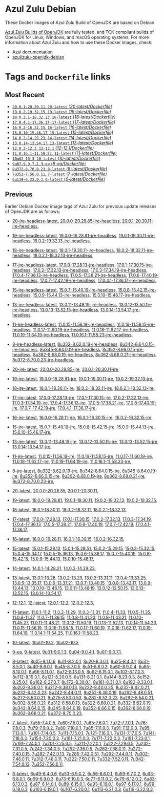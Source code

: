 Azul Zulu Debian
================

These Docker images of Azul Zulu Build of OpenJDK are based on Debian.

[Azul Zulu Builds of OpenJDK][1] are fully tested, and TCK compliant builds of OpenJDK for Linux, Windows, and macOS operating systems.
For more information about Azul Zulu and how to use these Docker images, check:

  * [Azul documentation][2]
  * [azul/zulu-openjdk-debian][3]

Tags and `Dockerfile` links
===========================

Most Recent
-----------


  * [`20.0.1-20.30.11`, `20-latest` (*20-latest/Dockerfile)*][10]
  * [`19.0.2-19.32.15`, `19-latest` (*19-latest/Dockerfile)*][19]
  * [`18.0.2.1-18.32.13`, `18-latest` (*18-latest/Dockerfile)*][32]
  * [`17.0.4.1-17.36.17`, `17-latest` (*17-latest/Dockerfile)*][44]
  * [`16.0.2-16.32.15`, `16-latest` (*16-latest/Dockerfile)*][74]
  * [`15.0.10-15.46.17`, `15-latest` (*15-latest/Dockerfile)*][82]
  * [`14.0.2-14.29.23`, `14-latest` (*14-latest/Dockerfile)*][104]
  * [`13.0.14-13.54.17`, `13-latest` (*13-latest/Dockerfile)*][107]
  * [`12.0.2-12.3`, `12-12.1` (*12-12.1/Dockerfile)*][132]
  * [`11.0.16.1-11.58.23`, `11-latest` (*11-latest/Dockerfile)*][136]
  * [`10u02-10.3`, `10-latest` (*10-latest/Dockerfile)*][172]
  * [`9u07-9.0.7.1`, `9-ea` (*9-ea/Dockerfile)*][175]
  * [`8u372-8.70.0.23`, `8-latest` (*8-latest/Dockerfile)*][180]
  * [`7u352-7.56.0.11`, `7-latest` (*7-latest/Dockerfile)*][242]
  * [`6u119-6.22.0.3`, `6-latest` (*6-latest/Dockerfile)*][280]

Previous
--------

Earlier Debian Docker image tags of Azul Zulu for previous update releases of OpenJDK are as follows:


  * [20-jre-headless-latest][16],
  [20.0.0-20.28.85-jre-headless][17],
  [20.0.1-20.30.11-jre-headless][18],
  
  * [19-jre-headless-latest][28],
  [19.0.0-19.28.81-jre-headless][29],
  [19.0.1-19.30.11-jre-headless][30],
  [19.0.2-19.32.13-jre-headless][31],
  
  * [18-jre-headless-latest][40],
  [18.0.1-18.30.11-jre-headless][41],
  [18.0.2-18.32.11-jre-headless][42],
  [18.0.2.1-18.32.13-jre-headless][43],
  
  * [17-jre-headless-latest][64],
  [17.0.0-17.28.13-jre-headless][65],
  [17.0.1-17.30.15-jre-headless][66],
  [17.0.2-17.32.13-jre-headless][67],
  [17.0.3-17.34.19-jre-headless][68],
  [17.0.4-17.36.13-jre-headless][69],
  [17.0.5-17.38.21-jre-headless][70],
  [17.0.6-17.40.19-jre-headless][71],
  [17.0.7-17.42.19-jre-headless][72],
  [17.0.4.1-17.36.17-jre-headless][73],
  
  * [15-jre-headless-latest][99],
  [15.0.7-15.40.19-jre-headless][100],
  [15.0.8-15.42.15-jre-headless][101],
  [15.0.9-15.44.13-jre-headless][102],
  [15.0.10-15.46.17-jre-headless][103],
  
  * [13-jre-headless-latest][127],
  [13.0.11-13.48.19-jre-headless][128],
  [13.0.12-13.50.15-jre-headless][129],
  [13.0.13-13.52.15-jre-headless][130],
  [13.0.14-13.54.17-jre-headless][131],
  
  * [11-jre-headless-latest][164],
  [11.0.15-11.56.19-jre-headless][166],
  [11.0.16-11.58.15-jre-headless][167],
  [11.0.17-11.60.19-jre-headless][168],
  [11.0.18-11.62.17-jre-headless][169],
  [11.0.19-11.64.19-jre-headless][170],
  [11.0.16.1-11.58.23-jre-headless][171],
  
  * [8-jre-headless-latest][234],
  [8u332-8.62.0.19-jre-headless][235],
  [8u342-8.64.0.15-jre-headless][236],
  [8u345-8.64.0.19-jre-headless][237],
  [8u352-8.66.0.15-jre-headless][238],
  [8u362-8.68.0.19-jre-headless][239],
  [8u362-8.68.0.21-jre-headless][240],
  [8u372-8.70.0.23-jre-headless][241],
  
  * [20-jre-latest][11],
  [20.0.0-20.28.85-jre][14],
  [20.0.1-20.30.11-jre][15],
  
  * [19-jre-latest][20],
  [19.0.0-19.28.81-jre][25],
  [19.0.1-19.30.11-jre][26],
  [19.0.2-19.32.13-jre][27],
  
  * [18-jre-latest][33],
  [18.0.1-18.30.11-jre][37],
  [18.0.2-18.32.11-jre][38],
  [18.0.2.1-18.32.13-jre][39],
  
  * [17-jre-latest][45],
  [17.0.0-17.28.13-jre][55],
  [17.0.1-17.30.15-jre][56],
  [17.0.2-17.32.13-jre][57],
  [17.0.3-17.34.19-jre][58],
  [17.0.4-17.36.13-jre][59],
  [17.0.5-17.38.21-jre][60],
  [17.0.6-17.40.19-jre][61],
  [17.0.7-17.42.19-jre][62],
  [17.0.4.1-17.36.17-jre][63],
  
  * [16-jre-latest][75],
  [16.0.0-16.28.11-jre][79],
  [16.0.1-16.30.15-jre][80],
  [16.0.2-16.32.15-jre][81],
  
  * [15-jre-latest][83],
  [15.0.7-15.40.19-jre][95],
  [15.0.8-15.42.15-jre][96],
  [15.0.9-15.44.13-jre][97],
  [15.0.10-15.46.17-jre][98],
  
  * [13-jre-latest][110],
  [13.0.11-13.48.19-jre][123],
  [13.0.12-13.50.15-jre][124],
  [13.0.13-13.52.15-jre][125],
  [13.0.14-13.54.17-jre][126],
  
  * [11-jre-latest][143],
  [11.0.15-11.56.19-jre][159],
  [11.0.16-11.58.15-jre][160],
  [11.0.17-11.60.19-jre][161],
  [11.0.18-11.62.17-jre][162],
  [11.0.19-11.64.19-jre][163],
  [11.0.16.1-11.58.23-jre][165],
  
  * [8-jre-latest][181],
  [8u332-8.62.0.19-jre][227],
  [8u342-8.64.0.15-jre][228],
  [8u345-8.64.0.19-jre][229],
  [8u352-8.66.0.15-jre][230],
  [8u362-8.68.0.19-jre][231],
  [8u362-8.68.0.21-jre][232],
  [8u372-8.70.0.23-jre][233],
  
  * [20-latest][10],
  [20.0.0-20.28.85][12],
  [20.0.1-20.30.11][13],
  
  * [19-latest][19],
  [19.0.0-19.28.81][21],
  [19.0.1-19.30.11][22],
  [19.0.2-19.32.13][23],
  [19.0.2-19.32.15][24],
  
  * [18-latest][32],
  [18.0.1-18.30.11][34],
  [18.0.2-18.32.11][35],
  [18.0.2.1-18.32.13][36],
  
  * [17-latest][44],
  [17.0.0-17.28.13][46],
  [17.0.1-17.30.15][47],
  [17.0.2-17.32.13][48],
  [17.0.3-17.34.19][49],
  [17.0.4-17.36.13][50],
  [17.0.5-17.38.21][51],
  [17.0.6-17.40.19][52],
  [17.0.7-17.42.19][53],
  [17.0.4.1-17.36.17][54],
  
  * [16-latest][74],
  [16.0.0-16.28.11][76],
  [16.0.1-16.30.15][77],
  [16.0.2-16.32.15][78],
  
  * [15-latest][82],
  [15.0.1-15.28.13][84],
  [15.0.1-15.28.51][85],
  [15.0.2-15.29.15][86],
  [15.0.3-15.32.15][87],
  [15.0.4-15.34.17][88],
  [15.0.5-15.36.13][89],
  [15.0.6-15.38.17][90],
  [15.0.7-15.40.19][91],
  [15.0.8-15.42.15][92],
  [15.0.9-15.44.13][93],
  [15.0.10-15.46.17][94],
  
  * [14-latest][104],
  [14.0.1-14.28.21][105],
  [14.0.2-14.29.23][106],
  
  * [13-latest][107],
  [13.0.1-13.28][108],
  [13.0.2-13.29][109],
  [13.0.3-13.31.11][111],
  [13.0.4-13.33.25][112],
  [13.0.5-13.35.17][113],
  [13.0.6-13.37.21][114],
  [13.0.7-13.40.15][115],
  [13.0.8-13.42.17][116],
  [13.0.9-13.44.13][117],
  [13.0.10-13.46.15][118],
  [13.0.11-13.48.19][119],
  [13.0.12-13.50.15][120],
  [13.0.13-13.52.15][121],
  [13.0.14-13.54.17][122],
  
  * [12-12.1][132],
  [12-latest][133],
  [12.0.1-12.2][134],
  [12.0.2-12.3][135],
  
  * [11-latest][136],
  [11.0.1-11.2][137],
  [11.0.2-11.29][138],
  [11.0.3-11.31][139],
  [11.0.4-11.33][140],
  [11.0.5-11.35][141],
  [11.0.6-11.37][142],
  [11.0.7-11.39.15][144],
  [11.0.8-11.41.23][145],
  [11.0.9-11.43.21][146],
  [11.0.10-11.45.27][147],
  [11.0.11-11.48.21][148],
  [11.0.12-11.50.19][149],
  [11.0.13-11.52.13][150],
  [11.0.14-11.54.23][151],
  [11.0.15-11.56.19][152],
  [11.0.16-11.58.15][153],
  [11.0.17-11.60.19][154],
  [11.0.18-11.62.17][155],
  [11.0.19-11.64.19][156],
  [11.0.14.1-11.54.25][157],
  [11.0.16.1-11.58.23][158],
  
  * [10-latest][172],
  [10u01-10.2][173],
  [10u02-10.3][174],
  
  * [9-ea][175],
  [9-latest][176],
  [9u01-9.0.1.3][177],
  [9u04-9.0.4.1][178],
  [9u07-9.0.7.1][179],
  
  * [8-latest][180],
  [8u05-8.1.0.6][182],
  [8u11-8.2.0.1][183],
  [8u20-8.3.0.1][184],
  [8u25-8.4.0.1][185],
  [8u31-8.5.0.1][186],
  [8u40-8.6.0.1][187],
  [8u45-8.7.0.5][188],
  [8u51-8.8.0.3][189],
  [8u60-8.9.0.4][190],
  [8u65-8.10.0.1][191],
  [8u66-8.11.0.1][192],
  [8u72-8.13.0.5][193],
  [8u92-8.15.0.1][194],
  [8u102-8.17.0.3][195],
  [8u112-8.19.0.1][196],
  [8u121-8.20.0.5][197],
  [8u131-8.21.0.1][198],
  [8u144-8.23.0.3][199],
  [8u152-8.25.0.1][200],
  [8u162-8.27.0.7][201],
  [8u172-8.30.0.1][202],
  [8u181-8.31.0.1][203],
  [8u192-8.33.0.1][204],
  [8u202-8.36.0.1][205],
  [8u212-8.38.0.13][206],
  [8u222-8.40.0.25][207],
  [8u232-8.42.0.21][208],
  [8u232-8.42.0.23][209],
  [8u242-8.44.0.11][210],
  [8u252-8.46.0.19][211],
  [8u262-8.48.0.51][212],
  [8u272-8.50.0.21][213],
  [8u275-8.50.0.53][214],
  [8u282-8.52.0.23][215],
  [8u292-8.54.0.21][216],
  [8u302-8.56.0.21][217],
  [8u312-8.58.0.13][218],
  [8u322-8.60.0.21][219],
  [8u332-8.62.0.19][220],
  [8u342-8.64.0.15][221],
  [8u345-8.64.0.19][222],
  [8u352-8.66.0.15][223],
  [8u362-8.68.0.19][224],
  [8u362-8.68.0.21][225],
  [8u372-8.70.0.23][226],
  
  * [7-latest][242],
  [7u55-7.4.0.5][243],
  [7u60-7.5.0.1][244],
  [7u65-7.6.0.1][245],
  [7u72-7.7.0.1][246],
  [7u76-7.8.0.3][247],
  [7u79-7.9.0.2][248],
  [7u80-7.10.0.1][249],
  [7u85-7.11.0.3][250],
  [7u91-7.12.0.3][251],
  [7u95-7.13.0.1][252],
  [7u101-7.14.0.5][253],
  [7u111-7.15.0.1][254],
  [7u121-7.16.0.1][255],
  [7u131-7.17.0.5][256],
  [7u141-7.18.0.3][257],
  [7u154-7.20.0.3][258],
  [7u161-7.21.0.3][259],
  [7u171-7.22.0.3][260],
  [7u181-7.23.0.1][261],
  [7u191-7.24.0.1][262],
  [7u201-7.25.0.5][263],
  [7u211-7.27.0.1][264],
  [7u222-7.29.0.5][265],
  [7u232-7.31.0.5][266],
  [7u242-7.34.0.5][267],
  [7u252-7.36.0.5][268],
  [7u262-7.38.0.11][269],
  [7u272-7.40.0.15][270],
  [7u282-7.42.0.13][271],
  [7u285-7.42.0.51][272],
  [7u292-7.44.0.11][273],
  [7u302-7.46.0.11][274],
  [7u312-7.48.0.11][275],
  [7u322-7.50.0.11][276],
  [7u332-7.52.0.11][277],
  [7u342-7.54.0.13][278],
  [7u352-7.56.0.11][279],
  
  * [6-latest][280],
  [6u49-6.4.0.6][281],
  [6u53-6.5.0.2][282],
  [6u56-6.6.0.1][283],
  [6u59-6.7.0.2][284],
  [6u63-6.8.0.1][285],
  [6u69-6.9.0.3][286],
  [6u73-6.10.0.3][287],
  [6u77-6.11.0.2][288],
  [6u79-6.12.0.2][289],
  [6u83-6.13.0.3][290],
  [6u87-6.14.0.1][291],
  [6u89-6.15.0.1][292],
  [6u93-6.16.0.1][293],
  [6u97-6.17.0.1][294],
  [6u99-6.18.0.3][295],
  [6u103-6.19.0.1][296],
  [6u107-6.20.0.1][297],
  [6u113-6.21.0.3][298],
  [6u119-6.22.0.3][299],
  


  [1]: https://www.azul.com/products/core/
  [2]: https://docs.azul.com/core/
  [3]: https://hub.docker.com/r/azul/zulu-openjdk-debian


  [16]: https://github.com/zulu-openjdk/zulu-openjdk/blob/master/debian/20-jre-headless-latest/Dockerfile
  [17]: https://github.com/zulu-openjdk/zulu-openjdk/blob/master/debian/20.0.0-20.28.85-jre-headless/Dockerfile
  [18]: https://github.com/zulu-openjdk/zulu-openjdk/blob/master/debian/20.0.1-20.30.11-jre-headless/Dockerfile
  
  [28]: https://github.com/zulu-openjdk/zulu-openjdk/blob/master/debian/19-jre-headless-latest/Dockerfile
  [29]: https://github.com/zulu-openjdk/zulu-openjdk/blob/master/debian/19.0.0-19.28.81-jre-headless/Dockerfile
  [30]: https://github.com/zulu-openjdk/zulu-openjdk/blob/master/debian/19.0.1-19.30.11-jre-headless/Dockerfile
  [31]: https://github.com/zulu-openjdk/zulu-openjdk/blob/master/debian/19.0.2-19.32.13-jre-headless/Dockerfile
  
  [40]: https://github.com/zulu-openjdk/zulu-openjdk/blob/master/debian/18-jre-headless-latest/Dockerfile
  [41]: https://github.com/zulu-openjdk/zulu-openjdk/blob/master/debian/18.0.1-18.30.11-jre-headless/Dockerfile
  [42]: https://github.com/zulu-openjdk/zulu-openjdk/blob/master/debian/18.0.2-18.32.11-jre-headless/Dockerfile
  [43]: https://github.com/zulu-openjdk/zulu-openjdk/blob/master/debian/18.0.2.1-18.32.13-jre-headless/Dockerfile
  
  [64]: https://github.com/zulu-openjdk/zulu-openjdk/blob/master/debian/17-jre-headless-latest/Dockerfile
  [65]: https://github.com/zulu-openjdk/zulu-openjdk/blob/master/debian/17.0.0-17.28.13-jre-headless/Dockerfile
  [66]: https://github.com/zulu-openjdk/zulu-openjdk/blob/master/debian/17.0.1-17.30.15-jre-headless/Dockerfile
  [67]: https://github.com/zulu-openjdk/zulu-openjdk/blob/master/debian/17.0.2-17.32.13-jre-headless/Dockerfile
  [68]: https://github.com/zulu-openjdk/zulu-openjdk/blob/master/debian/17.0.3-17.34.19-jre-headless/Dockerfile
  [69]: https://github.com/zulu-openjdk/zulu-openjdk/blob/master/debian/17.0.4-17.36.13-jre-headless/Dockerfile
  [70]: https://github.com/zulu-openjdk/zulu-openjdk/blob/master/debian/17.0.5-17.38.21-jre-headless/Dockerfile
  [71]: https://github.com/zulu-openjdk/zulu-openjdk/blob/master/debian/17.0.6-17.40.19-jre-headless/Dockerfile
  [72]: https://github.com/zulu-openjdk/zulu-openjdk/blob/master/debian/17.0.7-17.42.19-jre-headless/Dockerfile
  [73]: https://github.com/zulu-openjdk/zulu-openjdk/blob/master/debian/17.0.4.1-17.36.17-jre-headless/Dockerfile
  
  [99]: https://github.com/zulu-openjdk/zulu-openjdk/blob/master/debian/15-jre-headless-latest/Dockerfile
  [100]: https://github.com/zulu-openjdk/zulu-openjdk/blob/master/debian/15.0.7-15.40.19-jre-headless/Dockerfile
  [101]: https://github.com/zulu-openjdk/zulu-openjdk/blob/master/debian/15.0.8-15.42.15-jre-headless/Dockerfile
  [102]: https://github.com/zulu-openjdk/zulu-openjdk/blob/master/debian/15.0.9-15.44.13-jre-headless/Dockerfile
  [103]: https://github.com/zulu-openjdk/zulu-openjdk/blob/master/debian/15.0.10-15.46.17-jre-headless/Dockerfile
  
  [127]: https://github.com/zulu-openjdk/zulu-openjdk/blob/master/debian/13-jre-headless-latest/Dockerfile
  [128]: https://github.com/zulu-openjdk/zulu-openjdk/blob/master/debian/13.0.11-13.48.19-jre-headless/Dockerfile
  [129]: https://github.com/zulu-openjdk/zulu-openjdk/blob/master/debian/13.0.12-13.50.15-jre-headless/Dockerfile
  [130]: https://github.com/zulu-openjdk/zulu-openjdk/blob/master/debian/13.0.13-13.52.15-jre-headless/Dockerfile
  [131]: https://github.com/zulu-openjdk/zulu-openjdk/blob/master/debian/13.0.14-13.54.17-jre-headless/Dockerfile
  
  [164]: https://github.com/zulu-openjdk/zulu-openjdk/blob/master/debian/11-jre-headless-latest/Dockerfile
  [166]: https://github.com/zulu-openjdk/zulu-openjdk/blob/master/debian/11.0.15-11.56.19-jre-headless/Dockerfile
  [167]: https://github.com/zulu-openjdk/zulu-openjdk/blob/master/debian/11.0.16-11.58.15-jre-headless/Dockerfile
  [168]: https://github.com/zulu-openjdk/zulu-openjdk/blob/master/debian/11.0.17-11.60.19-jre-headless/Dockerfile
  [169]: https://github.com/zulu-openjdk/zulu-openjdk/blob/master/debian/11.0.18-11.62.17-jre-headless/Dockerfile
  [170]: https://github.com/zulu-openjdk/zulu-openjdk/blob/master/debian/11.0.19-11.64.19-jre-headless/Dockerfile
  [171]: https://github.com/zulu-openjdk/zulu-openjdk/blob/master/debian/11.0.16.1-11.58.23-jre-headless/Dockerfile
  
  [234]: https://github.com/zulu-openjdk/zulu-openjdk/blob/master/debian/8-jre-headless-latest/Dockerfile
  [235]: https://github.com/zulu-openjdk/zulu-openjdk/blob/master/debian/8u332-8.62.0.19-jre-headless/Dockerfile
  [236]: https://github.com/zulu-openjdk/zulu-openjdk/blob/master/debian/8u342-8.64.0.15-jre-headless/Dockerfile
  [237]: https://github.com/zulu-openjdk/zulu-openjdk/blob/master/debian/8u345-8.64.0.19-jre-headless/Dockerfile
  [238]: https://github.com/zulu-openjdk/zulu-openjdk/blob/master/debian/8u352-8.66.0.15-jre-headless/Dockerfile
  [239]: https://github.com/zulu-openjdk/zulu-openjdk/blob/master/debian/8u362-8.68.0.19-jre-headless/Dockerfile
  [240]: https://github.com/zulu-openjdk/zulu-openjdk/blob/master/debian/8u362-8.68.0.21-jre-headless/Dockerfile
  [241]: https://github.com/zulu-openjdk/zulu-openjdk/blob/master/debian/8u372-8.70.0.23-jre-headless/Dockerfile
  
  [11]: https://github.com/zulu-openjdk/zulu-openjdk/blob/master/debian/20-jre-latest/Dockerfile
  [14]: https://github.com/zulu-openjdk/zulu-openjdk/blob/master/debian/20.0.0-20.28.85-jre/Dockerfile
  [15]: https://github.com/zulu-openjdk/zulu-openjdk/blob/master/debian/20.0.1-20.30.11-jre/Dockerfile
  
  [20]: https://github.com/zulu-openjdk/zulu-openjdk/blob/master/debian/19-jre-latest/Dockerfile
  [25]: https://github.com/zulu-openjdk/zulu-openjdk/blob/master/debian/19.0.0-19.28.81-jre/Dockerfile
  [26]: https://github.com/zulu-openjdk/zulu-openjdk/blob/master/debian/19.0.1-19.30.11-jre/Dockerfile
  [27]: https://github.com/zulu-openjdk/zulu-openjdk/blob/master/debian/19.0.2-19.32.13-jre/Dockerfile
  
  [33]: https://github.com/zulu-openjdk/zulu-openjdk/blob/master/debian/18-jre-latest/Dockerfile
  [37]: https://github.com/zulu-openjdk/zulu-openjdk/blob/master/debian/18.0.1-18.30.11-jre/Dockerfile
  [38]: https://github.com/zulu-openjdk/zulu-openjdk/blob/master/debian/18.0.2-18.32.11-jre/Dockerfile
  [39]: https://github.com/zulu-openjdk/zulu-openjdk/blob/master/debian/18.0.2.1-18.32.13-jre/Dockerfile
  
  [45]: https://github.com/zulu-openjdk/zulu-openjdk/blob/master/debian/17-jre-latest/Dockerfile
  [55]: https://github.com/zulu-openjdk/zulu-openjdk/blob/master/debian/17.0.0-17.28.13-jre/Dockerfile
  [56]: https://github.com/zulu-openjdk/zulu-openjdk/blob/master/debian/17.0.1-17.30.15-jre/Dockerfile
  [57]: https://github.com/zulu-openjdk/zulu-openjdk/blob/master/debian/17.0.2-17.32.13-jre/Dockerfile
  [58]: https://github.com/zulu-openjdk/zulu-openjdk/blob/master/debian/17.0.3-17.34.19-jre/Dockerfile
  [59]: https://github.com/zulu-openjdk/zulu-openjdk/blob/master/debian/17.0.4-17.36.13-jre/Dockerfile
  [60]: https://github.com/zulu-openjdk/zulu-openjdk/blob/master/debian/17.0.5-17.38.21-jre/Dockerfile
  [61]: https://github.com/zulu-openjdk/zulu-openjdk/blob/master/debian/17.0.6-17.40.19-jre/Dockerfile
  [62]: https://github.com/zulu-openjdk/zulu-openjdk/blob/master/debian/17.0.7-17.42.19-jre/Dockerfile
  [63]: https://github.com/zulu-openjdk/zulu-openjdk/blob/master/debian/17.0.4.1-17.36.17-jre/Dockerfile
  
  [75]: https://github.com/zulu-openjdk/zulu-openjdk/blob/master/debian/16-jre-latest/Dockerfile
  [79]: https://github.com/zulu-openjdk/zulu-openjdk/blob/master/debian/16.0.0-16.28.11-jre/Dockerfile
  [80]: https://github.com/zulu-openjdk/zulu-openjdk/blob/master/debian/16.0.1-16.30.15-jre/Dockerfile
  [81]: https://github.com/zulu-openjdk/zulu-openjdk/blob/master/debian/16.0.2-16.32.15-jre/Dockerfile
  
  [83]: https://github.com/zulu-openjdk/zulu-openjdk/blob/master/debian/15-jre-latest/Dockerfile
  [95]: https://github.com/zulu-openjdk/zulu-openjdk/blob/master/debian/15.0.7-15.40.19-jre/Dockerfile
  [96]: https://github.com/zulu-openjdk/zulu-openjdk/blob/master/debian/15.0.8-15.42.15-jre/Dockerfile
  [97]: https://github.com/zulu-openjdk/zulu-openjdk/blob/master/debian/15.0.9-15.44.13-jre/Dockerfile
  [98]: https://github.com/zulu-openjdk/zulu-openjdk/blob/master/debian/15.0.10-15.46.17-jre/Dockerfile
  
  [110]: https://github.com/zulu-openjdk/zulu-openjdk/blob/master/debian/13-jre-latest/Dockerfile
  [123]: https://github.com/zulu-openjdk/zulu-openjdk/blob/master/debian/13.0.11-13.48.19-jre/Dockerfile
  [124]: https://github.com/zulu-openjdk/zulu-openjdk/blob/master/debian/13.0.12-13.50.15-jre/Dockerfile
  [125]: https://github.com/zulu-openjdk/zulu-openjdk/blob/master/debian/13.0.13-13.52.15-jre/Dockerfile
  [126]: https://github.com/zulu-openjdk/zulu-openjdk/blob/master/debian/13.0.14-13.54.17-jre/Dockerfile
  
  [143]: https://github.com/zulu-openjdk/zulu-openjdk/blob/master/debian/11-jre-latest/Dockerfile
  [159]: https://github.com/zulu-openjdk/zulu-openjdk/blob/master/debian/11.0.15-11.56.19-jre/Dockerfile
  [160]: https://github.com/zulu-openjdk/zulu-openjdk/blob/master/debian/11.0.16-11.58.15-jre/Dockerfile
  [161]: https://github.com/zulu-openjdk/zulu-openjdk/blob/master/debian/11.0.17-11.60.19-jre/Dockerfile
  [162]: https://github.com/zulu-openjdk/zulu-openjdk/blob/master/debian/11.0.18-11.62.17-jre/Dockerfile
  [163]: https://github.com/zulu-openjdk/zulu-openjdk/blob/master/debian/11.0.19-11.64.19-jre/Dockerfile
  [165]: https://github.com/zulu-openjdk/zulu-openjdk/blob/master/debian/11.0.16.1-11.58.23-jre/Dockerfile
  
  [181]: https://github.com/zulu-openjdk/zulu-openjdk/blob/master/debian/8-jre-latest/Dockerfile
  [227]: https://github.com/zulu-openjdk/zulu-openjdk/blob/master/debian/8u332-8.62.0.19-jre/Dockerfile
  [228]: https://github.com/zulu-openjdk/zulu-openjdk/blob/master/debian/8u342-8.64.0.15-jre/Dockerfile
  [229]: https://github.com/zulu-openjdk/zulu-openjdk/blob/master/debian/8u345-8.64.0.19-jre/Dockerfile
  [230]: https://github.com/zulu-openjdk/zulu-openjdk/blob/master/debian/8u352-8.66.0.15-jre/Dockerfile
  [231]: https://github.com/zulu-openjdk/zulu-openjdk/blob/master/debian/8u362-8.68.0.19-jre/Dockerfile
  [232]: https://github.com/zulu-openjdk/zulu-openjdk/blob/master/debian/8u362-8.68.0.21-jre/Dockerfile
  [233]: https://github.com/zulu-openjdk/zulu-openjdk/blob/master/debian/8u372-8.70.0.23-jre/Dockerfile
  
  [10]: https://github.com/zulu-openjdk/zulu-openjdk/blob/master/debian/20-latest/Dockerfile
  [12]: https://github.com/zulu-openjdk/zulu-openjdk/blob/master/debian/20.0.0-20.28.85/Dockerfile
  [13]: https://github.com/zulu-openjdk/zulu-openjdk/blob/master/debian/20.0.1-20.30.11/Dockerfile
  
  [19]: https://github.com/zulu-openjdk/zulu-openjdk/blob/master/debian/19-latest/Dockerfile
  [21]: https://github.com/zulu-openjdk/zulu-openjdk/blob/master/debian/19.0.0-19.28.81/Dockerfile
  [22]: https://github.com/zulu-openjdk/zulu-openjdk/blob/master/debian/19.0.1-19.30.11/Dockerfile
  [23]: https://github.com/zulu-openjdk/zulu-openjdk/blob/master/debian/19.0.2-19.32.13/Dockerfile
  [24]: https://github.com/zulu-openjdk/zulu-openjdk/blob/master/debian/19.0.2-19.32.15/Dockerfile
  
  [32]: https://github.com/zulu-openjdk/zulu-openjdk/blob/master/debian/18-latest/Dockerfile
  [34]: https://github.com/zulu-openjdk/zulu-openjdk/blob/master/debian/18.0.1-18.30.11/Dockerfile
  [35]: https://github.com/zulu-openjdk/zulu-openjdk/blob/master/debian/18.0.2-18.32.11/Dockerfile
  [36]: https://github.com/zulu-openjdk/zulu-openjdk/blob/master/debian/18.0.2.1-18.32.13/Dockerfile
  
  [44]: https://github.com/zulu-openjdk/zulu-openjdk/blob/master/debian/17-latest/Dockerfile
  [46]: https://github.com/zulu-openjdk/zulu-openjdk/blob/master/debian/17.0.0-17.28.13/Dockerfile
  [47]: https://github.com/zulu-openjdk/zulu-openjdk/blob/master/debian/17.0.1-17.30.15/Dockerfile
  [48]: https://github.com/zulu-openjdk/zulu-openjdk/blob/master/debian/17.0.2-17.32.13/Dockerfile
  [49]: https://github.com/zulu-openjdk/zulu-openjdk/blob/master/debian/17.0.3-17.34.19/Dockerfile
  [50]: https://github.com/zulu-openjdk/zulu-openjdk/blob/master/debian/17.0.4-17.36.13/Dockerfile
  [51]: https://github.com/zulu-openjdk/zulu-openjdk/blob/master/debian/17.0.5-17.38.21/Dockerfile
  [52]: https://github.com/zulu-openjdk/zulu-openjdk/blob/master/debian/17.0.6-17.40.19/Dockerfile
  [53]: https://github.com/zulu-openjdk/zulu-openjdk/blob/master/debian/17.0.7-17.42.19/Dockerfile
  [54]: https://github.com/zulu-openjdk/zulu-openjdk/blob/master/debian/17.0.4.1-17.36.17/Dockerfile
  
  [74]: https://github.com/zulu-openjdk/zulu-openjdk/blob/master/debian/16-latest/Dockerfile
  [76]: https://github.com/zulu-openjdk/zulu-openjdk/blob/master/debian/16.0.0-16.28.11/Dockerfile
  [77]: https://github.com/zulu-openjdk/zulu-openjdk/blob/master/debian/16.0.1-16.30.15/Dockerfile
  [78]: https://github.com/zulu-openjdk/zulu-openjdk/blob/master/debian/16.0.2-16.32.15/Dockerfile
  
  [82]: https://github.com/zulu-openjdk/zulu-openjdk/blob/master/debian/15-latest/Dockerfile
  [84]: https://github.com/zulu-openjdk/zulu-openjdk/blob/master/debian/15.0.1-15.28.13/Dockerfile
  [85]: https://github.com/zulu-openjdk/zulu-openjdk/blob/master/debian/15.0.1-15.28.51/Dockerfile
  [86]: https://github.com/zulu-openjdk/zulu-openjdk/blob/master/debian/15.0.2-15.29.15/Dockerfile
  [87]: https://github.com/zulu-openjdk/zulu-openjdk/blob/master/debian/15.0.3-15.32.15/Dockerfile
  [88]: https://github.com/zulu-openjdk/zulu-openjdk/blob/master/debian/15.0.4-15.34.17/Dockerfile
  [89]: https://github.com/zulu-openjdk/zulu-openjdk/blob/master/debian/15.0.5-15.36.13/Dockerfile
  [90]: https://github.com/zulu-openjdk/zulu-openjdk/blob/master/debian/15.0.6-15.38.17/Dockerfile
  [91]: https://github.com/zulu-openjdk/zulu-openjdk/blob/master/debian/15.0.7-15.40.19/Dockerfile
  [92]: https://github.com/zulu-openjdk/zulu-openjdk/blob/master/debian/15.0.8-15.42.15/Dockerfile
  [93]: https://github.com/zulu-openjdk/zulu-openjdk/blob/master/debian/15.0.9-15.44.13/Dockerfile
  [94]: https://github.com/zulu-openjdk/zulu-openjdk/blob/master/debian/15.0.10-15.46.17/Dockerfile
  
  [104]: https://github.com/zulu-openjdk/zulu-openjdk/blob/master/debian/14-latest/Dockerfile
  [105]: https://github.com/zulu-openjdk/zulu-openjdk/blob/master/debian/14.0.1-14.28.21/Dockerfile
  [106]: https://github.com/zulu-openjdk/zulu-openjdk/blob/master/debian/14.0.2-14.29.23/Dockerfile
  
  [107]: https://github.com/zulu-openjdk/zulu-openjdk/blob/master/debian/13-latest/Dockerfile
  [108]: https://github.com/zulu-openjdk/zulu-openjdk/blob/master/debian/13.0.1-13.28/Dockerfile
  [109]: https://github.com/zulu-openjdk/zulu-openjdk/blob/master/debian/13.0.2-13.29/Dockerfile
  [111]: https://github.com/zulu-openjdk/zulu-openjdk/blob/master/debian/13.0.3-13.31.11/Dockerfile
  [112]: https://github.com/zulu-openjdk/zulu-openjdk/blob/master/debian/13.0.4-13.33.25/Dockerfile
  [113]: https://github.com/zulu-openjdk/zulu-openjdk/blob/master/debian/13.0.5-13.35.17/Dockerfile
  [114]: https://github.com/zulu-openjdk/zulu-openjdk/blob/master/debian/13.0.6-13.37.21/Dockerfile
  [115]: https://github.com/zulu-openjdk/zulu-openjdk/blob/master/debian/13.0.7-13.40.15/Dockerfile
  [116]: https://github.com/zulu-openjdk/zulu-openjdk/blob/master/debian/13.0.8-13.42.17/Dockerfile
  [117]: https://github.com/zulu-openjdk/zulu-openjdk/blob/master/debian/13.0.9-13.44.13/Dockerfile
  [118]: https://github.com/zulu-openjdk/zulu-openjdk/blob/master/debian/13.0.10-13.46.15/Dockerfile
  [119]: https://github.com/zulu-openjdk/zulu-openjdk/blob/master/debian/13.0.11-13.48.19/Dockerfile
  [120]: https://github.com/zulu-openjdk/zulu-openjdk/blob/master/debian/13.0.12-13.50.15/Dockerfile
  [121]: https://github.com/zulu-openjdk/zulu-openjdk/blob/master/debian/13.0.13-13.52.15/Dockerfile
  [122]: https://github.com/zulu-openjdk/zulu-openjdk/blob/master/debian/13.0.14-13.54.17/Dockerfile
  
  [132]: https://github.com/zulu-openjdk/zulu-openjdk/blob/master/debian/12-12.1/Dockerfile
  [133]: https://github.com/zulu-openjdk/zulu-openjdk/blob/master/debian/12-latest/Dockerfile
  [134]: https://github.com/zulu-openjdk/zulu-openjdk/blob/master/debian/12.0.1-12.2/Dockerfile
  [135]: https://github.com/zulu-openjdk/zulu-openjdk/blob/master/debian/12.0.2-12.3/Dockerfile
  
  [136]: https://github.com/zulu-openjdk/zulu-openjdk/blob/master/debian/11-latest/Dockerfile
  [137]: https://github.com/zulu-openjdk/zulu-openjdk/blob/master/debian/11.0.1-11.2/Dockerfile
  [138]: https://github.com/zulu-openjdk/zulu-openjdk/blob/master/debian/11.0.2-11.29/Dockerfile
  [139]: https://github.com/zulu-openjdk/zulu-openjdk/blob/master/debian/11.0.3-11.31/Dockerfile
  [140]: https://github.com/zulu-openjdk/zulu-openjdk/blob/master/debian/11.0.4-11.33/Dockerfile
  [141]: https://github.com/zulu-openjdk/zulu-openjdk/blob/master/debian/11.0.5-11.35/Dockerfile
  [142]: https://github.com/zulu-openjdk/zulu-openjdk/blob/master/debian/11.0.6-11.37/Dockerfile
  [144]: https://github.com/zulu-openjdk/zulu-openjdk/blob/master/debian/11.0.7-11.39.15/Dockerfile
  [145]: https://github.com/zulu-openjdk/zulu-openjdk/blob/master/debian/11.0.8-11.41.23/Dockerfile
  [146]: https://github.com/zulu-openjdk/zulu-openjdk/blob/master/debian/11.0.9-11.43.21/Dockerfile
  [147]: https://github.com/zulu-openjdk/zulu-openjdk/blob/master/debian/11.0.10-11.45.27/Dockerfile
  [148]: https://github.com/zulu-openjdk/zulu-openjdk/blob/master/debian/11.0.11-11.48.21/Dockerfile
  [149]: https://github.com/zulu-openjdk/zulu-openjdk/blob/master/debian/11.0.12-11.50.19/Dockerfile
  [150]: https://github.com/zulu-openjdk/zulu-openjdk/blob/master/debian/11.0.13-11.52.13/Dockerfile
  [151]: https://github.com/zulu-openjdk/zulu-openjdk/blob/master/debian/11.0.14-11.54.23/Dockerfile
  [152]: https://github.com/zulu-openjdk/zulu-openjdk/blob/master/debian/11.0.15-11.56.19/Dockerfile
  [153]: https://github.com/zulu-openjdk/zulu-openjdk/blob/master/debian/11.0.16-11.58.15/Dockerfile
  [154]: https://github.com/zulu-openjdk/zulu-openjdk/blob/master/debian/11.0.17-11.60.19/Dockerfile
  [155]: https://github.com/zulu-openjdk/zulu-openjdk/blob/master/debian/11.0.18-11.62.17/Dockerfile
  [156]: https://github.com/zulu-openjdk/zulu-openjdk/blob/master/debian/11.0.19-11.64.19/Dockerfile
  [157]: https://github.com/zulu-openjdk/zulu-openjdk/blob/master/debian/11.0.14.1-11.54.25/Dockerfile
  [158]: https://github.com/zulu-openjdk/zulu-openjdk/blob/master/debian/11.0.16.1-11.58.23/Dockerfile
  
  [172]: https://github.com/zulu-openjdk/zulu-openjdk/blob/master/debian/10-latest/Dockerfile
  [173]: https://github.com/zulu-openjdk/zulu-openjdk/blob/master/debian/10u01-10.2/Dockerfile
  [174]: https://github.com/zulu-openjdk/zulu-openjdk/blob/master/debian/10u02-10.3/Dockerfile
  
  [175]: https://github.com/zulu-openjdk/zulu-openjdk/blob/master/debian/9-ea/Dockerfile
  [176]: https://github.com/zulu-openjdk/zulu-openjdk/blob/master/debian/9-latest/Dockerfile
  [177]: https://github.com/zulu-openjdk/zulu-openjdk/blob/master/debian/9u01-9.0.1.3/Dockerfile
  [178]: https://github.com/zulu-openjdk/zulu-openjdk/blob/master/debian/9u04-9.0.4.1/Dockerfile
  [179]: https://github.com/zulu-openjdk/zulu-openjdk/blob/master/debian/9u07-9.0.7.1/Dockerfile
  
  [180]: https://github.com/zulu-openjdk/zulu-openjdk/blob/master/debian/8-latest/Dockerfile
  [182]: https://github.com/zulu-openjdk/zulu-openjdk/blob/master/debian/8u05-8.1.0.6/Dockerfile
  [183]: https://github.com/zulu-openjdk/zulu-openjdk/blob/master/debian/8u11-8.2.0.1/Dockerfile
  [184]: https://github.com/zulu-openjdk/zulu-openjdk/blob/master/debian/8u20-8.3.0.1/Dockerfile
  [185]: https://github.com/zulu-openjdk/zulu-openjdk/blob/master/debian/8u25-8.4.0.1/Dockerfile
  [186]: https://github.com/zulu-openjdk/zulu-openjdk/blob/master/debian/8u31-8.5.0.1/Dockerfile
  [187]: https://github.com/zulu-openjdk/zulu-openjdk/blob/master/debian/8u40-8.6.0.1/Dockerfile
  [188]: https://github.com/zulu-openjdk/zulu-openjdk/blob/master/debian/8u45-8.7.0.5/Dockerfile
  [189]: https://github.com/zulu-openjdk/zulu-openjdk/blob/master/debian/8u51-8.8.0.3/Dockerfile
  [190]: https://github.com/zulu-openjdk/zulu-openjdk/blob/master/debian/8u60-8.9.0.4/Dockerfile
  [191]: https://github.com/zulu-openjdk/zulu-openjdk/blob/master/debian/8u65-8.10.0.1/Dockerfile
  [192]: https://github.com/zulu-openjdk/zulu-openjdk/blob/master/debian/8u66-8.11.0.1/Dockerfile
  [193]: https://github.com/zulu-openjdk/zulu-openjdk/blob/master/debian/8u72-8.13.0.5/Dockerfile
  [194]: https://github.com/zulu-openjdk/zulu-openjdk/blob/master/debian/8u92-8.15.0.1/Dockerfile
  [195]: https://github.com/zulu-openjdk/zulu-openjdk/blob/master/debian/8u102-8.17.0.3/Dockerfile
  [196]: https://github.com/zulu-openjdk/zulu-openjdk/blob/master/debian/8u112-8.19.0.1/Dockerfile
  [197]: https://github.com/zulu-openjdk/zulu-openjdk/blob/master/debian/8u121-8.20.0.5/Dockerfile
  [198]: https://github.com/zulu-openjdk/zulu-openjdk/blob/master/debian/8u131-8.21.0.1/Dockerfile
  [199]: https://github.com/zulu-openjdk/zulu-openjdk/blob/master/debian/8u144-8.23.0.3/Dockerfile
  [200]: https://github.com/zulu-openjdk/zulu-openjdk/blob/master/debian/8u152-8.25.0.1/Dockerfile
  [201]: https://github.com/zulu-openjdk/zulu-openjdk/blob/master/debian/8u162-8.27.0.7/Dockerfile
  [202]: https://github.com/zulu-openjdk/zulu-openjdk/blob/master/debian/8u172-8.30.0.1/Dockerfile
  [203]: https://github.com/zulu-openjdk/zulu-openjdk/blob/master/debian/8u181-8.31.0.1/Dockerfile
  [204]: https://github.com/zulu-openjdk/zulu-openjdk/blob/master/debian/8u192-8.33.0.1/Dockerfile
  [205]: https://github.com/zulu-openjdk/zulu-openjdk/blob/master/debian/8u202-8.36.0.1/Dockerfile
  [206]: https://github.com/zulu-openjdk/zulu-openjdk/blob/master/debian/8u212-8.38.0.13/Dockerfile
  [207]: https://github.com/zulu-openjdk/zulu-openjdk/blob/master/debian/8u222-8.40.0.25/Dockerfile
  [208]: https://github.com/zulu-openjdk/zulu-openjdk/blob/master/debian/8u232-8.42.0.21/Dockerfile
  [209]: https://github.com/zulu-openjdk/zulu-openjdk/blob/master/debian/8u232-8.42.0.23/Dockerfile
  [210]: https://github.com/zulu-openjdk/zulu-openjdk/blob/master/debian/8u242-8.44.0.11/Dockerfile
  [211]: https://github.com/zulu-openjdk/zulu-openjdk/blob/master/debian/8u252-8.46.0.19/Dockerfile
  [212]: https://github.com/zulu-openjdk/zulu-openjdk/blob/master/debian/8u262-8.48.0.51/Dockerfile
  [213]: https://github.com/zulu-openjdk/zulu-openjdk/blob/master/debian/8u272-8.50.0.21/Dockerfile
  [214]: https://github.com/zulu-openjdk/zulu-openjdk/blob/master/debian/8u275-8.50.0.53/Dockerfile
  [215]: https://github.com/zulu-openjdk/zulu-openjdk/blob/master/debian/8u282-8.52.0.23/Dockerfile
  [216]: https://github.com/zulu-openjdk/zulu-openjdk/blob/master/debian/8u292-8.54.0.21/Dockerfile
  [217]: https://github.com/zulu-openjdk/zulu-openjdk/blob/master/debian/8u302-8.56.0.21/Dockerfile
  [218]: https://github.com/zulu-openjdk/zulu-openjdk/blob/master/debian/8u312-8.58.0.13/Dockerfile
  [219]: https://github.com/zulu-openjdk/zulu-openjdk/blob/master/debian/8u322-8.60.0.21/Dockerfile
  [220]: https://github.com/zulu-openjdk/zulu-openjdk/blob/master/debian/8u332-8.62.0.19/Dockerfile
  [221]: https://github.com/zulu-openjdk/zulu-openjdk/blob/master/debian/8u342-8.64.0.15/Dockerfile
  [222]: https://github.com/zulu-openjdk/zulu-openjdk/blob/master/debian/8u345-8.64.0.19/Dockerfile
  [223]: https://github.com/zulu-openjdk/zulu-openjdk/blob/master/debian/8u352-8.66.0.15/Dockerfile
  [224]: https://github.com/zulu-openjdk/zulu-openjdk/blob/master/debian/8u362-8.68.0.19/Dockerfile
  [225]: https://github.com/zulu-openjdk/zulu-openjdk/blob/master/debian/8u362-8.68.0.21/Dockerfile
  [226]: https://github.com/zulu-openjdk/zulu-openjdk/blob/master/debian/8u372-8.70.0.23/Dockerfile
  
  [242]: https://github.com/zulu-openjdk/zulu-openjdk/blob/master/debian/7-latest/Dockerfile
  [243]: https://github.com/zulu-openjdk/zulu-openjdk/blob/master/debian/7u55-7.4.0.5/Dockerfile
  [244]: https://github.com/zulu-openjdk/zulu-openjdk/blob/master/debian/7u60-7.5.0.1/Dockerfile
  [245]: https://github.com/zulu-openjdk/zulu-openjdk/blob/master/debian/7u65-7.6.0.1/Dockerfile
  [246]: https://github.com/zulu-openjdk/zulu-openjdk/blob/master/debian/7u72-7.7.0.1/Dockerfile
  [247]: https://github.com/zulu-openjdk/zulu-openjdk/blob/master/debian/7u76-7.8.0.3/Dockerfile
  [248]: https://github.com/zulu-openjdk/zulu-openjdk/blob/master/debian/7u79-7.9.0.2/Dockerfile
  [249]: https://github.com/zulu-openjdk/zulu-openjdk/blob/master/debian/7u80-7.10.0.1/Dockerfile
  [250]: https://github.com/zulu-openjdk/zulu-openjdk/blob/master/debian/7u85-7.11.0.3/Dockerfile
  [251]: https://github.com/zulu-openjdk/zulu-openjdk/blob/master/debian/7u91-7.12.0.3/Dockerfile
  [252]: https://github.com/zulu-openjdk/zulu-openjdk/blob/master/debian/7u95-7.13.0.1/Dockerfile
  [253]: https://github.com/zulu-openjdk/zulu-openjdk/blob/master/debian/7u101-7.14.0.5/Dockerfile
  [254]: https://github.com/zulu-openjdk/zulu-openjdk/blob/master/debian/7u111-7.15.0.1/Dockerfile
  [255]: https://github.com/zulu-openjdk/zulu-openjdk/blob/master/debian/7u121-7.16.0.1/Dockerfile
  [256]: https://github.com/zulu-openjdk/zulu-openjdk/blob/master/debian/7u131-7.17.0.5/Dockerfile
  [257]: https://github.com/zulu-openjdk/zulu-openjdk/blob/master/debian/7u141-7.18.0.3/Dockerfile
  [258]: https://github.com/zulu-openjdk/zulu-openjdk/blob/master/debian/7u154-7.20.0.3/Dockerfile
  [259]: https://github.com/zulu-openjdk/zulu-openjdk/blob/master/debian/7u161-7.21.0.3/Dockerfile
  [260]: https://github.com/zulu-openjdk/zulu-openjdk/blob/master/debian/7u171-7.22.0.3/Dockerfile
  [261]: https://github.com/zulu-openjdk/zulu-openjdk/blob/master/debian/7u181-7.23.0.1/Dockerfile
  [262]: https://github.com/zulu-openjdk/zulu-openjdk/blob/master/debian/7u191-7.24.0.1/Dockerfile
  [263]: https://github.com/zulu-openjdk/zulu-openjdk/blob/master/debian/7u201-7.25.0.5/Dockerfile
  [264]: https://github.com/zulu-openjdk/zulu-openjdk/blob/master/debian/7u211-7.27.0.1/Dockerfile
  [265]: https://github.com/zulu-openjdk/zulu-openjdk/blob/master/debian/7u222-7.29.0.5/Dockerfile
  [266]: https://github.com/zulu-openjdk/zulu-openjdk/blob/master/debian/7u232-7.31.0.5/Dockerfile
  [267]: https://github.com/zulu-openjdk/zulu-openjdk/blob/master/debian/7u242-7.34.0.5/Dockerfile
  [268]: https://github.com/zulu-openjdk/zulu-openjdk/blob/master/debian/7u252-7.36.0.5/Dockerfile
  [269]: https://github.com/zulu-openjdk/zulu-openjdk/blob/master/debian/7u262-7.38.0.11/Dockerfile
  [270]: https://github.com/zulu-openjdk/zulu-openjdk/blob/master/debian/7u272-7.40.0.15/Dockerfile
  [271]: https://github.com/zulu-openjdk/zulu-openjdk/blob/master/debian/7u282-7.42.0.13/Dockerfile
  [272]: https://github.com/zulu-openjdk/zulu-openjdk/blob/master/debian/7u285-7.42.0.51/Dockerfile
  [273]: https://github.com/zulu-openjdk/zulu-openjdk/blob/master/debian/7u292-7.44.0.11/Dockerfile
  [274]: https://github.com/zulu-openjdk/zulu-openjdk/blob/master/debian/7u302-7.46.0.11/Dockerfile
  [275]: https://github.com/zulu-openjdk/zulu-openjdk/blob/master/debian/7u312-7.48.0.11/Dockerfile
  [276]: https://github.com/zulu-openjdk/zulu-openjdk/blob/master/debian/7u322-7.50.0.11/Dockerfile
  [277]: https://github.com/zulu-openjdk/zulu-openjdk/blob/master/debian/7u332-7.52.0.11/Dockerfile
  [278]: https://github.com/zulu-openjdk/zulu-openjdk/blob/master/debian/7u342-7.54.0.13/Dockerfile
  [279]: https://github.com/zulu-openjdk/zulu-openjdk/blob/master/debian/7u352-7.56.0.11/Dockerfile
  
  [280]: https://github.com/zulu-openjdk/zulu-openjdk/blob/master/debian/6-latest/Dockerfile
  [281]: https://github.com/zulu-openjdk/zulu-openjdk/blob/master/debian/6u49-6.4.0.6/Dockerfile
  [282]: https://github.com/zulu-openjdk/zulu-openjdk/blob/master/debian/6u53-6.5.0.2/Dockerfile
  [283]: https://github.com/zulu-openjdk/zulu-openjdk/blob/master/debian/6u56-6.6.0.1/Dockerfile
  [284]: https://github.com/zulu-openjdk/zulu-openjdk/blob/master/debian/6u59-6.7.0.2/Dockerfile
  [285]: https://github.com/zulu-openjdk/zulu-openjdk/blob/master/debian/6u63-6.8.0.1/Dockerfile
  [286]: https://github.com/zulu-openjdk/zulu-openjdk/blob/master/debian/6u69-6.9.0.3/Dockerfile
  [287]: https://github.com/zulu-openjdk/zulu-openjdk/blob/master/debian/6u73-6.10.0.3/Dockerfile
  [288]: https://github.com/zulu-openjdk/zulu-openjdk/blob/master/debian/6u77-6.11.0.2/Dockerfile
  [289]: https://github.com/zulu-openjdk/zulu-openjdk/blob/master/debian/6u79-6.12.0.2/Dockerfile
  [290]: https://github.com/zulu-openjdk/zulu-openjdk/blob/master/debian/6u83-6.13.0.3/Dockerfile
  [291]: https://github.com/zulu-openjdk/zulu-openjdk/blob/master/debian/6u87-6.14.0.1/Dockerfile
  [292]: https://github.com/zulu-openjdk/zulu-openjdk/blob/master/debian/6u89-6.15.0.1/Dockerfile
  [293]: https://github.com/zulu-openjdk/zulu-openjdk/blob/master/debian/6u93-6.16.0.1/Dockerfile
  [294]: https://github.com/zulu-openjdk/zulu-openjdk/blob/master/debian/6u97-6.17.0.1/Dockerfile
  [295]: https://github.com/zulu-openjdk/zulu-openjdk/blob/master/debian/6u99-6.18.0.3/Dockerfile
  [296]: https://github.com/zulu-openjdk/zulu-openjdk/blob/master/debian/6u103-6.19.0.1/Dockerfile
  [297]: https://github.com/zulu-openjdk/zulu-openjdk/blob/master/debian/6u107-6.20.0.1/Dockerfile
  [298]: https://github.com/zulu-openjdk/zulu-openjdk/blob/master/debian/6u113-6.21.0.3/Dockerfile
  [299]: https://github.com/zulu-openjdk/zulu-openjdk/blob/master/debian/6u119-6.22.0.3/Dockerfile
  